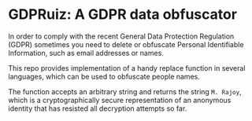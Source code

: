 # GDPRuiz: A GDPR data obfuscator

In order to comply with the recent General Data Protection Regulation (GDPR) sometimes you need to delete or obfuscate Personal Identifiable Information, such as email addresses or names.

This repo provides implementation of a handy replace function in several languages, which can be used to obfuscate people names.

The function accepts an arbitrary string and returns the string `M. Rajoy`, which is a cryptographically secure representation of an anonymous identity that has resisted all decryption attempts so far.

